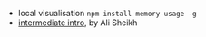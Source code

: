 * local visualisation `npm install memory-usage -g`
* [intermediate intro](https://www.youtube.com/watch?v=hliOMEQRqf8&index=58&list=PLfMzBWSH11xa-iNnQG2555lgi4574nZOh), by Ali Sheikh
